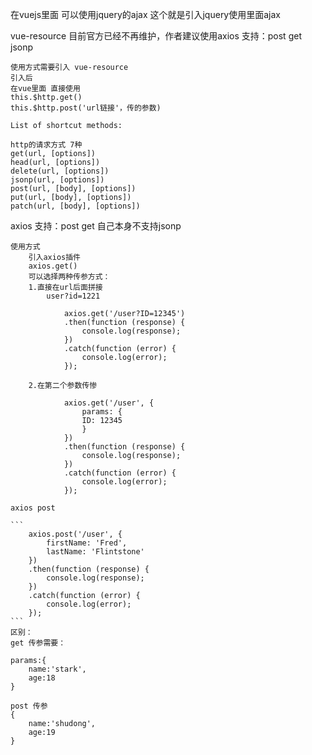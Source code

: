 在vuejs里面
可以使用jquery的ajax
这个就是引入jquery使用里面ajax

vue-resource
    目前官方已经不再维护，作者建议使用axios
    支持：post get jsonp

    使用方式需要引入 vue-resource
    引入后
    在vue里面 直接使用
    this.$http.get()
    this.$http.post('url链接'，传的参数)

    List of shortcut methods:

    http的请求方式 7种
    get(url, [options])
    head(url, [options])
    delete(url, [options])
    jsonp(url, [options])
    post(url, [body], [options])
    put(url, [body], [options])
    patch(url, [body], [options])

axios
    支持：post get 
    自己本身不支持jsonp

    使用方式
        引入axios插件
        axios.get()
        可以选择两种传参方式：
        1.直接在url后面拼接
            user?id=1221
```
            axios.get('/user?ID=12345')
            .then(function (response) {
                console.log(response);
            })
            .catch(function (error) {
                console.log(error);
            });
```
        2.在第二个参数传惨
```
            axios.get('/user', {
                params: {
                ID: 12345
                }
            })
            .then(function (response) {
                console.log(response);
            })
            .catch(function (error) {
                console.log(error);
            });
```
    axios post

    ```
        axios.post('/user', {
            firstName: 'Fred',
            lastName: 'Flintstone'
        })
        .then(function (response) {
            console.log(response);
        })
        .catch(function (error) {
            console.log(error);
        });
    ```
    区别：
    get 传参需要：
    
    params:{
        name:'stark',
        age:18
    }

    post 传参
    {
        name:'shudong',
        age:19
    }